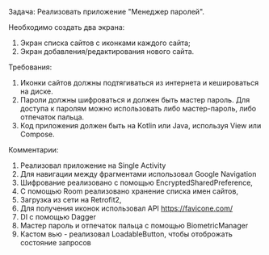 
Задача: Реализовать приложение "Менеджер паролей".

Необходимо создать два экрана:
1) Экран списка сайтов с иконками каждого сайта;
2) Экран добавления/редактирования нового сайта.

Требования:
1) Иконки сайтов должны подтягиваться из интернета и кешироваться
на диске.
2) Пароли должны шифроваться и должен быть мастер пароль. Для
доступа к паролям можно использовать либо мастер-пароль, либо
отпечаток пальца.
3) Код приложения должен быть на Kotlin или Java, используя View или
Compose.

Комментарии:
1) Реализовал приложение на Single Activity
2) Для навигации между фрагментами использовал Google Navigation
3) Шифрование реализовано с помощью EncryptedSharedPreference,
4) С помощью Room реализовано хранение списка имен сайтов,
5) Загрузка из сети на Retrofit2,
6) Для получения иконок использовал API https://favicone.com/
7) DI с помощью Dagger
8) Мастер пароль и отпечаток пальца с помощью BiometricManager
9) Кастом вью - реализовал LoadableButton, чтобы отоброжать состояние запросов 
